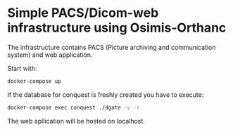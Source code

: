# Simple PACS/Dicom-web infrastructure using Osimis-Orthanc

The infrastructure contains PACS (Picture archiving and communication system) and web application.

Start with:

```bash
docker-compose up
```

If the database for conquest is freshly created you have to execute:

```bash
docker-compose exec conquest ./dgate -v -r
``` 

The web apllication will be hosted on localhost.
